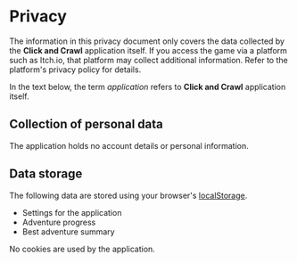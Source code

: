 # Privacy

The information in this privacy document only covers the data collected by the 
**Click&nbsp;and&nbsp;Crawl** application itself. If you access the game via a
platform such as Itch.io, that platform may collect additional information. Refer
to the platform's privacy policy for details.

In the text below, the term *application* refers to **Click&nbsp;and&nbsp;Crawl**
application itself.


## Collection of personal data
The application holds no account details or personal information.

## Data storage
The following data are stored using your browser's [localStorage](https://developer.mozilla.org/en-US/docs/Web/API/Web_Storage_API).

+ Settings for the application
+ Adventure progress
+ Best adventure summary

No cookies are used by the application.